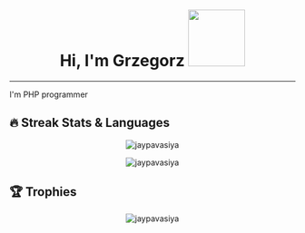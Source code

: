 <h1 align="center">Hi, I'm Grzegorz 
<img src="https://github.com/GrzegorzWalewski/GrzegorzWalewski/assets/25950627/f625333d-2d4f-4134-becf-224485283657" width="100" height="100" />
</h1>

<hr>

I'm PHP programmer


## 🔥 Streak Stats & Languages
<p align="center"><img src="https://github-readme-streak-stats.herokuapp.com/?user=GrzegorzWalewski&theme=algolia" alt="jaypavasiya" /></p>
<p align="center"><img src="https://github-readme-stats.vercel.app/api/top-langs/?username=GrzegorzWalewski&theme=algolia&layout=compact" alt="jaypavasiya" /></p>

## 🏆 Trophies
<p align="center"><img src="https://github-profile-trophy.vercel.app/?username=GrzegorzWalewski&row=1&column=3&theme=algolia" alt="jaypavasiya" /></p>
